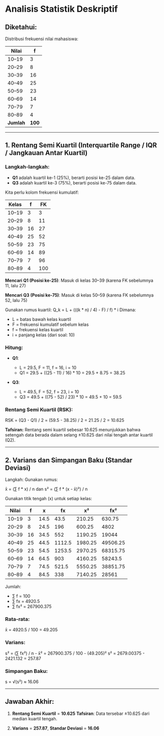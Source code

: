 # Analisis Statistik Deskriptif

## Diketahui:
Distribusi frekuensi nilai mahasiswa:

| Nilai   | f   |
|---------|-----|
| 10–19   | 3   |
| 20–29   | 8   |
| 30–39   | 16  |
| 40–49   | 25  |
| 50–59   | 23  |
| 60–69   | 14  |
| 70–79   | 7   |
| 80–89   | 4   |
| **Jumlah** | **100** |

---

## 1. Rentang Semi Kuartil (Interquartile Range / IQR / Jangkauan Antar Kuartil)

### Langkah-langkah:
- **Q1** adalah kuartil ke-1 (25%), berarti posisi ke-25 dalam data.
- **Q3** adalah kuartil ke-3 (75%), berarti posisi ke-75 dalam data.

Kita perlu kolom frekuensi kumulatif:

| Kelas   | f   | FK  |
|---------|-----|-----|
| 10–19   | 3   | 3   |
| 20–29   | 8   | 11  |
| 30–39   | 16  | 27  |
| 40–49   | 25  | 52  |
| 50–59   | 23  | 75  |
| 60–69   | 14  | 89  |
| 70–79   | 7   | 96  |
| 80–89   | 4   | 100 |

**Mencari Q1 (Posisi ke-25)**:
Masuk di kelas 30–39 (karena FK sebelumnya 11, lalu 27)

**Mencari Q3 (Posisi ke-75)**:
Masuk di kelas 50–59 (karena FK sebelumnya 52, lalu 75)

Gunakan rumus kuartil:
Q_k = L + (((k * n) / 4) - F) / f) * i
Dimana:
- L = batas bawah kelas kuartil
- F = frekuensi kumulatif sebelum kelas
- f = frekuensi kelas kuartil
- i = panjang kelas (dari soal: 10)

### Hitung:
- **Q1**:
  - L = 29.5, F = 11, f = 16, i = 10
  - Q1 = 29.5 + ((25 - 11) / 16) * 10 = 29.5 + 8.75 = 38.25

- **Q3**:
  - L = 49.5, F = 52, f = 23, i = 10
  - Q3 = 49.5 + ((75 - 52) / 23) * 10 = 49.5 + 10 = 59.5

### **Rentang Semi Kuartil (RSK):**
RSK = (Q3 - Q1) / 2 = (59.5 - 38.25) / 2 = 21.25 / 2 = 10.625

**Tafsiran:**
Rentang semi kuartil sebesar 10.625 menunjukkan bahwa setengah data berada dalam selang ±10.625 dari nilai tengah antar kuartil (Q2).

---

## 2. Varians dan Simpangan Baku (Standar Deviasi)

Langkah:
Gunakan rumus:

x̄ = (∑ f * x) / n   dan   s² = (∑ f * (x - x̄)²) / n

Gunakan titik tengah (x) untuk setiap kelas:

| Nilai   | f   | x    | fx     | x²     | fx²      |
|---------|-----|------|--------|--------|----------|
| 10–19   | 3   | 14.5 | 43.5   | 210.25 | 630.75   |
| 20–29   | 8   | 24.5 | 196    | 600.25 | 4802     |
| 30–39   | 16  | 34.5 | 552    | 1190.25| 19044    |
| 40–49   | 25  | 44.5 | 1112.5 | 1980.25| 49506.25 |
| 50–59   | 23  | 54.5 | 1253.5 | 2970.25| 68315.75 |
| 60–69   | 14  | 64.5 | 903    | 4160.25| 58243.5  |
| 70–79   | 7   | 74.5 | 521.5  | 5550.25| 38851.75 |
| 80–89   | 4   | 84.5 | 338    | 7140.25| 28561    |

Jumlah:
- ∑ f = 100
- ∑ fx = 4920.5
- ∑ fx² = 267900.375

### Rata-rata:
x̄ = 4920.5 / 100 = 49.205

### Varians:
s² = (∑ fx²) / n - x̄² = 267900.375 / 100 - (49.205)²
s² = 2679.00375 - 2421.132 = 257.87

### Simpangan Baku:
s = √(s²) ≈ 16.06

---

## Jawaban Akhir:
1. **Rentang Semi Kuartil** = **10.625**
   **Tafsiran**: Data tersebar ±10.625 dari median kuartil tengah.

2. **Varians** = **257.87**, **Standar Deviasi** = **16.06**
